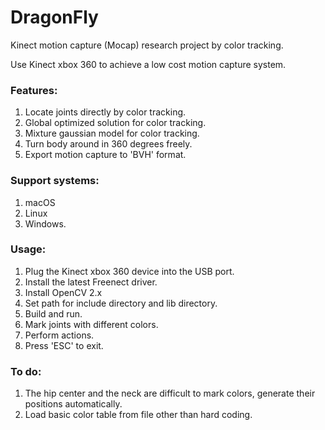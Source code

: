 # DragonFly
Kinect motion capture (Mocap) research project by color tracking.

Use Kinect xbox 360 to achieve a low cost motion capture system.

### Features:
1. Locate joints directly by color tracking.
2. Global optimized solution for color tracking.
3. Mixture gaussian model for color tracking.
4. Turn body around in 360 degrees freely.
5. Export motion capture to 'BVH' format.

### Support systems:
1. macOS
2. Linux
3. Windows.

### Usage:
1. Plug the Kinect xbox 360 device into the USB port.
2. Install the latest Freenect driver.
3. Install OpenCV 2.x
4. Set path for include directory and lib directory.
5. Build and run.
6. Mark joints with different colors.
7. Perform actions.
8. Press 'ESC' to exit.

### To do:
1. The hip center and the neck are difficult to mark colors, generate their positions automatically.
2. Load basic color table from file other than hard coding.
